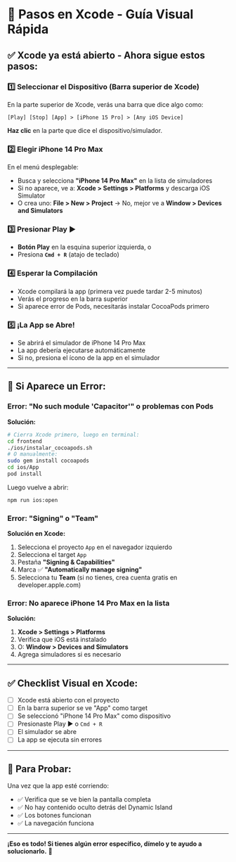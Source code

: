# 📱 Pasos en Xcode - Guía Visual Rápida

## ✅ **Xcode ya está abierto** - Ahora sigue estos pasos:

### 1️⃣ **Seleccionar el Dispositivo** (Barra superior de Xcode)

En la parte superior de Xcode, verás una barra que dice algo como:
```
[Play] [Stop] [App] > [iPhone 15 Pro] > [Any iOS Device]
```

**Haz clic** en la parte que dice el dispositivo/simulador.

### 2️⃣ **Elegir iPhone 14 Pro Max**

En el menú desplegable:
- Busca y selecciona **"iPhone 14 Pro Max"** en la lista de simuladores
- Si no aparece, ve a: **Xcode > Settings > Platforms** y descarga iOS Simulator
- O crea uno: **File > New > Project** → No, mejor ve a **Window > Devices and Simulators**

### 3️⃣ **Presionar Play** ▶️

- **Botón Play** en la esquina superior izquierda, o
- Presiona **`Cmd + R`** (atajo de teclado)

### 4️⃣ **Esperar la Compilación**

- Xcode compilará la app (primera vez puede tardar 2-5 minutos)
- Verás el progreso en la barra superior
- Si aparece error de Pods, necesitarás instalar CocoaPods primero

### 5️⃣ **¡La App se Abre!**

- Se abrirá el simulador de iPhone 14 Pro Max
- La app debería ejecutarse automáticamente
- Si no, presiona el ícono de la app en el simulador

---

## 🔴 **Si Aparece un Error:**

### Error: "No such module 'Capacitor'" o problemas con Pods

**Solución:**
```bash
# Cierra Xcode primero, luego en terminal:
cd frontend
./ios/instalar_cocoapods.sh
# O manualmente:
sudo gem install cocoapods
cd ios/App
pod install
```

Luego vuelve a abrir:
```bash
npm run ios:open
```

### Error: "Signing" o "Team"

**Solución en Xcode:**
1. Selecciona el proyecto `App` en el navegador izquierdo
2. Selecciona el target `App`
3. Pestaña **"Signing & Capabilities"**
4. Marca ✅ **"Automatically manage signing"**
5. Selecciona tu **Team** (si no tienes, crea cuenta gratis en developer.apple.com)

### Error: No aparece iPhone 14 Pro Max en la lista

**Solución:**
1. **Xcode > Settings > Platforms**
2. Verifica que iOS está instalado
3. O: **Window > Devices and Simulators**
4. Agrega simuladores si es necesario

---

## ✅ **Checklist Visual en Xcode:**

- [ ] Xcode está abierto con el proyecto
- [ ] En la barra superior se ve "App" como target
- [ ] Se seleccionó "iPhone 14 Pro Max" como dispositivo
- [ ] Presionaste Play ▶️ o `Cmd + R`
- [ ] El simulador se abre
- [ ] La app se ejecuta sin errores

---

## 📸 **Para Probar:**

Una vez que la app esté corriendo:
- ✅ Verifica que se ve bien la pantalla completa
- ✅ No hay contenido oculto detrás del Dynamic Island
- ✅ Los botones funcionan
- ✅ La navegación funciona

---

**¡Eso es todo! Si tienes algún error específico, dímelo y te ayudo a solucionarlo.** 🚀

